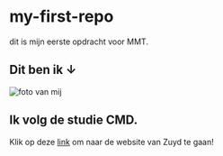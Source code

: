 # my-first-repo
dit is mijn eerste opdracht voor MMT.
## Dit ben ik ↓
![foto van mij](img/Photo_2025-09-05_125021_1.jpg)
## Ik volg de studie CMD.
Klik op deze [link](https://www.zuyd.nl) om naar de website van Zuyd te gaan!
